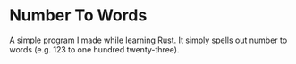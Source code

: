 # Number To Words

A simple program I made while learning Rust. It simply spells out number to words (e.g. 123 to one hundred twenty-three).
